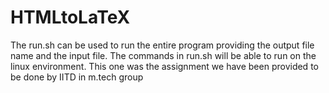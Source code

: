 # HTMLtoLaTeX
The run.sh can be used to run the entire program providing the output file name and the input file.
The commands in run.sh will be able to run on the linux environment.
This one was the assignment we have been provided to be done by IITD in m.tech group
